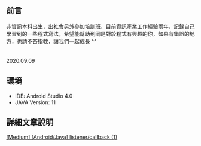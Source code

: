 ## 前言
非資訊本科出生，出社會另外參加培訓班，目前資訊產業工作經驗兩年，記錄自己學習到的一些程式寫法，希望能幫助到同是對於程式有興趣的你，如果有錯誤的地方，也請不吝指教，讓我們一起成長 ^^
<br>
<br>
<br>
2020.09.09
## 環境
- IDE: Android Studio 4.0
- JAVA Version: 11
## 詳細文章說明
[[Medium] [Android/Java] listener/callback (1)](https://medium.com/@boryuh8266/android-java-listener-callback-1-b0aea852b21f)